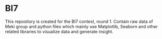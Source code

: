 # BI7
This repository is created for the BI7 contest, round 1.
Contain raw data of Meki group and python files which mainly use Matplotlib, Seaborn and other related libraries to visualize data and generate insight.
